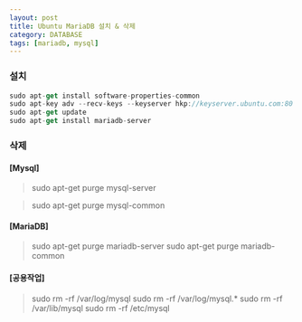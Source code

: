 ```yaml
---
layout: post
title: Ubuntu MariaDB 설치 & 삭제
category: DATABASE
tags: [mariadb, mysql]
---
```


### 설치
```javascript
sudo apt-get install software-properties-common
sudo apt-key adv --recv-keys --keyserver hkp://keyserver.ubuntu.com:80 0xcbcb082a1bb943db
sudo apt-get update
sudo apt-get install mariadb-server
```

### 삭제
#### [Mysql]

> sudo apt-get purge mysql-server

> sudo apt-get purge mysql-common

#### [MariaDB]

> sudo apt-get purge mariadb-server
> sudo apt-get purge mariadb-common

#### [공용작업]

> sudo rm -rf /var/log/mysql
> sudo rm -rf /var/log/mysql.*
> sudo rm -rf /var/lib/mysql
> sudo rm -rf /etc/mysql
